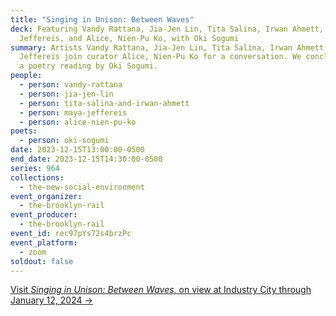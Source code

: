 ```yaml
---
title: "Singing in Unison: Between Waves"
deck: Featuring Vandy Rattana, Jia-Jen Lin, Tita Salina, Irwan Ahmett, Maya
  Jeffereis, and Alice, Nien-Pu Ko, with Oki Sogumi
summary: Artists Vandy Rattana, Jia-Jen Lin, Tita Salina, Irwan Ahmett, and Maya
  Jeffereis join curator Alice, Nien-Pu Ko for a conversation. We conclude with
  a poetry reading by Oki Sogumi.
people:
  - person: vandy-rattana
  - person: jia-jen-lin
  - person: tita-salina-and-irwan-ahmett
  - person: maya-jeffereis
  - person: alice-nien-pu-ko
poets:
  - person: oki-sogumi
date: 2023-12-15T13:00:00-0500
end_date: 2023-12-15T14:30:00-0500
series: 964
collections:
  - the-new-social-environment
event_organizer:
  - the-brooklyn-rail
event_producer:
  - the-brooklyn-rail
event_id: rec97pYs72s4brzPc
event_platform:
  - zoom
soldout: false
---
```

[V﻿isit *Singing in Unison: Between Waves*, on view at Industry City through January 12, 2024 →](https://singing-in-unison.brooklynrail.org/)